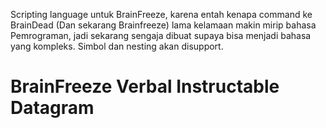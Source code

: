 Scripting language untuk BrainFreeze, karena entah kenapa command ke BrainDead (Dan sekarang Brainfreeze) lama kelamaan makin mirip bahasa Pemrograman, jadi sekarang sengaja dibuat supaya bisa menjadi bahasa yang kompleks. Simbol dan nesting akan disupport.

# BrainFreeze Verbal Instructable Datagram